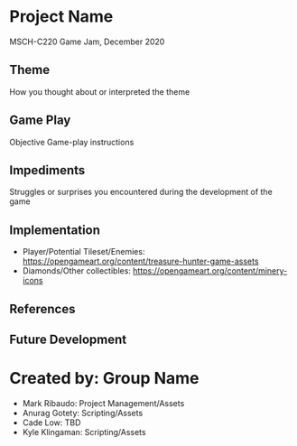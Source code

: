 # Project Name
MSCH-C220 Game Jam, December 2020

## Theme
How you thought about or interpreted the theme

## Game Play
Objective
Game-play instructions

## Impediments
Struggles or surprises you encountered during the development of the game

## Implementation
- Player/Potential Tileset/Enemies: https://opengameart.org/content/treasure-hunter-game-assets
- Diamonds/Other collectibles: https://opengameart.org/content/minery-icons


## References

## Future Development

# Created by: Group Name
- Mark Ribaudo: Project Management/Assets
- Anurag Gotety: Scripting/Assets
- Cade Low: TBD
- Kyle Klingaman: Scripting/Assets
